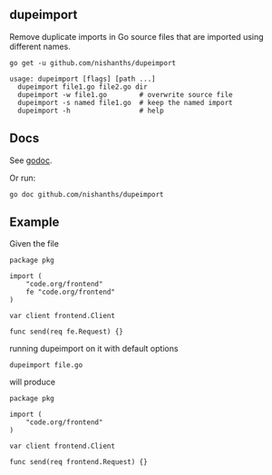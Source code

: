 ## dupeimport

Remove duplicate imports in Go source files that are imported using
different names.

```
go get -u github.com/nishanths/dupeimport

usage: dupeimport [flags] [path ...]
  dupeimport file1.go file2.go dir
  dupeimport -w file1.go        # overwrite source file
  dupeimport -s named file1.go  # keep the named import
  dupeimport -h                 # help
```

## Docs

See [godoc](https://godoc.org/github.com/nishanths/dupeimport). 

Or run:

```
go doc github.com/nishanths/dupeimport
```

## Example

Given the file

```
package pkg

import (
	"code.org/frontend"
	fe "code.org/frontend"
)

var client frontend.Client

func send(req fe.Request) {}
```

running dupeimport on it with default options

```
dupeimport file.go
```

will produce

```
package pkg

import (
	"code.org/frontend"
)

var client frontend.Client

func send(req frontend.Request) {}
```
